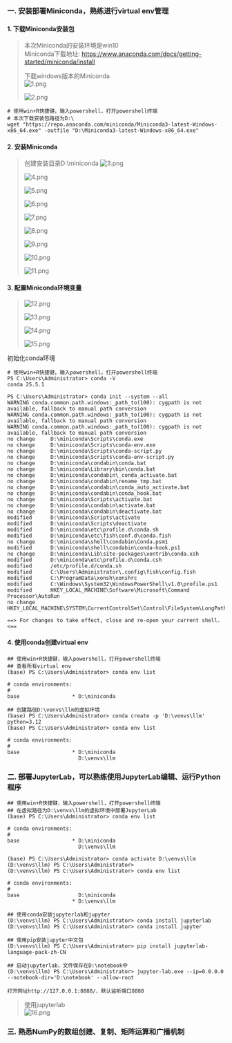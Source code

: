 ### 一. 安装部署Miniconda，熟练进行virtual env管理
#### 1. 下载Miniconda安装包
> 本次Miniconda的安装环境是win10  
> Miniconda下载地址: https://www.anaconda.com/docs/getting-started/miniconda/install  
>
> 下载windows版本的Miniconda  
> ![1.png](https://github.com/solodba/LLMOps/blob/main/day02/images/1.png) 
>
> ![2.png](https://github.com/solodba/LLMOps/blob/main/day02/images/2.png)  
```
# 使用win+R快捷键，输入powershell，打开powershell终端
# 本次下载安装包路径为D:\
wget "https://repo.anaconda.com/miniconda/Miniconda3-latest-Windows-x86_64.exe" -outfile "D:\Miniconda3-latest-Windows-x86_64.exe"
```

#### 2. 安装Miniconda
> 创建安装目录D:\miniconda
> ![3.png](https://github.com/solodba/LLMOps/blob/main/day02/images/3.png)  
>   
> ![4.png](https://github.com/solodba/LLMOps/blob/main/day02/images/4.png)  
>   
> ![5.png](https://github.com/solodba/LLMOps/blob/main/day02/images/5.png)  
>   
> ![6.png](https://github.com/solodba/LLMOps/blob/main/day02/images/6.png)  
>   
> ![7.png](https://github.com/solodba/LLMOps/blob/main/day02/images/7.png)  
>   
> ![8.png](https://github.com/solodba/LLMOps/blob/main/day02/images/8.png)  
>   
> ![9.png](https://github.com/solodba/LLMOps/blob/main/day02/images/9.png)  
>   
> ![10.png](https://github.com/solodba/LLMOps/blob/main/day02/images/10.png)  
>   
> ![11.png](https://github.com/solodba/LLMOps/blob/main/day02/images/11.png)  

#### 3. 配置Miniconda环境变量
> ![12.png](https://github.com/solodba/LLMOps/blob/main/day02/images/12.png)  
> 
> ![13.png](https://github.com/solodba/LLMOps/blob/main/day02/images/13.png)  
> 
> ![14.png](https://github.com/solodba/LLMOps/blob/main/day02/images/14.png)  
> 
> ![15.png](https://github.com/solodba/LLMOps/blob/main/day02/images/15.png)  
>  

初始化conda环境
```
# 使用win+R快捷键，输入powershell，打开powershell终端
PS C:\Users\Administrator> conda -V
conda 25.5.1

PS C:\Users\Administrator> conda init --system --all
WARNING conda.common.path.windows:_path_to(100): cygpath is not available, fallback to manual path conversion
WARNING conda.common.path.windows:_path_to(100): cygpath is not available, fallback to manual path conversion
WARNING conda.common.path.windows:_path_to(100): cygpath is not available, fallback to manual path conversion
no change     D:\miniconda\Scripts\conda.exe
no change     D:\miniconda\Scripts\conda-env.exe
no change     D:\miniconda\Scripts\conda-script.py
no change     D:\miniconda\Scripts\conda-env-script.py
no change     D:\miniconda\condabin\conda.bat
no change     D:\miniconda\Library\bin\conda.bat
no change     D:\miniconda\condabin\_conda_activate.bat
no change     D:\miniconda\condabin\rename_tmp.bat
no change     D:\miniconda\condabin\conda_auto_activate.bat
no change     D:\miniconda\condabin\conda_hook.bat
no change     D:\miniconda\Scripts\activate.bat
no change     D:\miniconda\condabin\activate.bat
no change     D:\miniconda\condabin\deactivate.bat
modified      D:\miniconda\Scripts\activate
modified      D:\miniconda\Scripts\deactivate
modified      D:\miniconda\etc\profile.d\conda.sh
modified      D:\miniconda\etc\fish\conf.d\conda.fish
no change     D:\miniconda\shell\condabin\Conda.psm1
modified      D:\miniconda\shell\condabin\conda-hook.ps1
no change     D:\miniconda\Lib\site-packages\xontrib\conda.xsh
modified      D:\miniconda\etc\profile.d\conda.csh
modified      /etc/profile.d/conda.sh
modified      C:\Users\Administrator\.config\fish\config.fish
modified      C:\ProgramData\xonsh\xonshrc
modified      C:\Windows\System32\WindowsPowerShell\v1.0\profile.ps1
modified      HKEY_LOCAL_MACHINE\Software\Microsoft\Command Processor\AutoRun
no change     HKEY_LOCAL_MACHINE\SYSTEM\CurrentControlSet\Control\FileSystem\LongPathsEnabled

==> For changes to take effect, close and re-open your current shell. <==
```

#### 4. 使用conda创建virtual env
```
## 使用win+R快捷键，输入powershell，打开powershell终端
## 查看所有virtual env
(base) PS C:\Users\Administrator> conda env list

# conda environments:
#
base                 * D:\miniconda

## 创建路径D:\venvs\llm的虚拟环境
(base) PS C:\Users\Administrator> conda create -p 'D:\venvs\llm' python=3.12
(base) PS C:\Users\Administrator> conda env list

# conda environments:
#
base                 * D:\miniconda
                       D:\venvs\llm
```

### 二. 部署JupyterLab，可以熟练使用JupyterLab编辑、运行Python程序
```
## 使用win+R快捷键，输入powershell，打开powershell终端
## 在虚拟路径为D:\venvs\llm的虚拟环境中部署JupyterLab
(base) PS C:\Users\Administrator> conda env list

# conda environments:
#
base                 * D:\miniconda
                       D:\venvs\llm

(base) PS C:\Users\Administrator> conda activate D:\venvs\llm
(D:\venvs\llm) PS C:\Users\Administrator>
(D:\venvs\llm) PS C:\Users\Administrator> conda env list

# conda environments:
#
base                   D:\miniconda
                     * D:\venvs\llm

## 使用conda安装jupyterlab和jupyter
(D:\venvs\llm) PS C:\Users\Administrator> conda install jupyterlab
(D:\venvs\llm) PS C:\Users\Administrator> conda install jupyter

## 使用pip安装jupyter中文包
(D:\venvs\llm) PS C:\Users\Administrator> pip install jupyterlab-language-pack-zh-CN

## 启动jupyterlab，文件保存在D:\notebook中
(D:\venvs\llm) PS C:\Users\Administrator> jupyter-lab.exe --ip=0.0.0.0 --notebook-dir='D:\notebook' --allow-root

打开网址http://127.0.0.1:8888/，默认监听端口8888
```

> 使用jupyterlab  
> ![16.png](https://github.com/solodba/LLMOps/blob/main/day02/images/16.png)  

### 三. 熟悉NumPy的数组创建、复制、矩阵运算和广播机制
